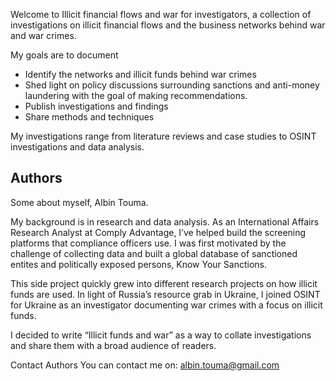 Welcome to Illicit financial flows and war for investigators, a collection of investigations on illicit financial flows and the business networks behind war and war crimes.

My goals are to document 

- Identify the networks and illicit funds behind war crimes
- Shed light on policy discussions surrounding sanctions and anti-money laundering with the goal of making recommendations.
- Publish investigations and findings
- Share methods and techniques

  
My investigations range from literature reviews and case studies to OSINT investigations and data analysis. 

## Authors

Some about myself, Albin Touma.

My background is in research and data analysis. As an International Affairs Research Analyst at Comply Advantage, I’ve helped build the screening platforms that compliance officers use. I was first motivated by the challenge of collecting data and built a global database of sanctioned entites and politically exposed persons, Know Your Sanctions.

This side project quickly grew into different research projects on how illicit funds are used. In light of Russia’s resource grab in Ukraine, I joined OSINT for Ukraine as an investigator documenting war crimes with a focus on illicit funds.

I decided to write “Illicit funds and war” as a way to collate investigations and share them with a broad audience of readers.

Contact Authors
You can contact me on: albin.touma@gmail.com
